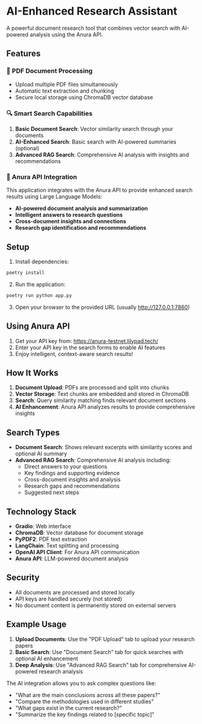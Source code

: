 # AI-Enhanced Research Assistant

A powerful document research tool that combines vector search with AI-powered analysis using the Anura API.

## Features

### 📄 PDF Document Processing
- Upload multiple PDF files simultaneously
- Automatic text extraction and chunking
- Secure local storage using ChromaDB vector database

### 🔍 Smart Search Capabilities
1. **Basic Document Search**: Vector similarity search through your documents
2. **AI-Enhanced Search**: Basic search with AI-powered summaries (optional)
3. **Advanced RAG Search**: Comprehensive AI analysis with insights and recommendations

### 🤖 Anura API Integration
This application integrates with the Anura API to provide enhanced search results using Large Language Models:

- **AI-powered document analysis and summarization**
- **Intelligent answers to research questions**
- **Cross-document insights and connections**
- **Research gap identification and recommendations**

## Setup

1. Install dependencies:
```bash
poetry install
```

2. Run the application:
```bash
poetry run python app.py
```

3. Open your browser to the provided URL (usually http://127.0.0.1:7860)

## Using Anura API

1. Get your API key from: https://anura-testnet.lilypad.tech/
2. Enter your API key in the search forms to enable AI features
3. Enjoy intelligent, context-aware search results!

## How It Works

1. **Document Upload**: PDFs are processed and split into chunks
2. **Vector Storage**: Text chunks are embedded and stored in ChromaDB
3. **Search**: Query similarity matching finds relevant document sections
4. **AI Enhancement**: Anura API analyzes results to provide comprehensive insights

## Search Types

- **Document Search**: Shows relevant excerpts with similarity scores and optional AI summary
- **Advanced RAG Search**: Comprehensive AI analysis including:
  - Direct answers to your questions
  - Key findings and supporting evidence
  - Cross-document insights and analysis
  - Research gaps and recommendations
  - Suggested next steps

## Technology Stack

- **Gradio**: Web interface
- **ChromaDB**: Vector database for document storage
- **PyPDF2**: PDF text extraction
- **LangChain**: Text splitting and processing
- **OpenAI API Client**: For Anura API communication
- **Anura API**: LLM-powered document analysis

## Security

- All documents are processed and stored locally
- API keys are handled securely (not stored)
- No document content is permanently stored on external servers

## Example Usage

1. **Upload Documents**: Use the "PDF Upload" tab to upload your research papers
2. **Basic Search**: Use "Document Search" tab for quick searches with optional AI enhancement
3. **Deep Analysis**: Use "Advanced RAG Search" tab for comprehensive AI-powered research analysis

The AI integration allows you to ask complex questions like:
- "What are the main conclusions across all these papers?"
- "Compare the methodologies used in different studies"
- "What gaps exist in the current research?"
- "Summarize the key findings related to [specific topic]"
